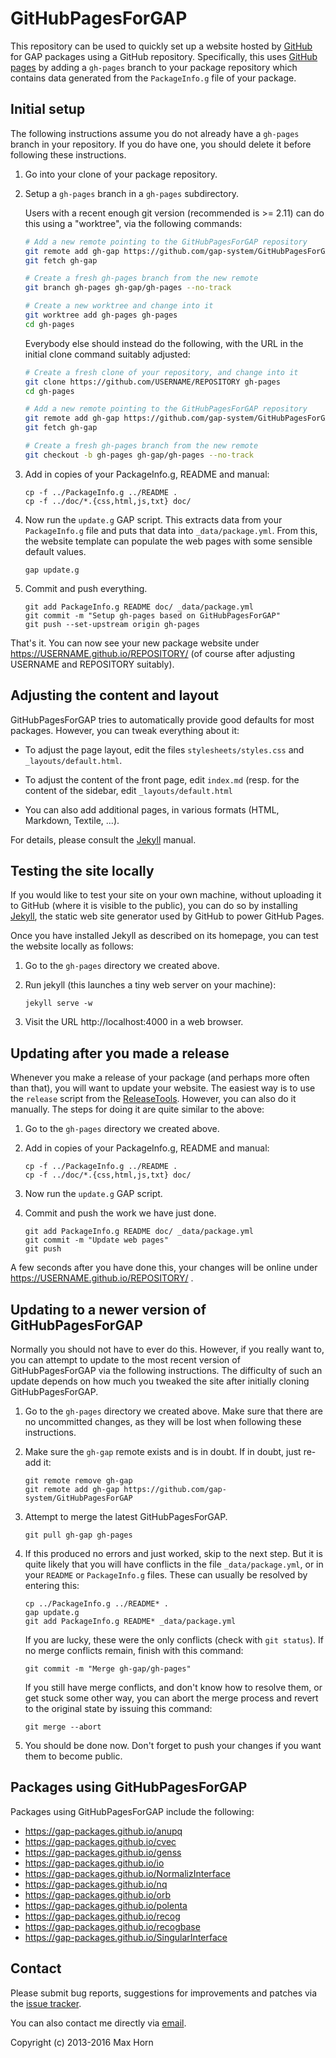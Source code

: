 # GitHubPagesForGAP

This repository can be used to quickly set up a website hosted by
[GitHub](https://github.com/) for GAP packages using a GitHub repository.
Specifically, this uses [GitHub pages](https://pages.github.com/)
by adding a `gh-pages` branch to your package repository which
contains data generated from the `PackageInfo.g` file of your package.

## Initial setup

The following instructions assume you do not already have a `gh-pages`
branch in your repository. If you do have one, you should delete it before
following these instructions.

1. Go into your clone of your package repository.

2. Setup a `gh-pages` branch in a `gh-pages` subdirectory.

   Users with a recent enough git version (recommended is >= 2.11)
   can do this using a "worktree", via the following commands:

   ```sh
   # Add a new remote pointing to the GitHubPagesForGAP repository
   git remote add gh-gap https://github.com/gap-system/GitHubPagesForGAP
   git fetch gh-gap

   # Create a fresh gh-pages branch from the new remote
   git branch gh-pages gh-gap/gh-pages --no-track

   # Create a new worktree and change into it
   git worktree add gh-pages gh-pages
   cd gh-pages
   ```

   Everybody else should instead do the following, with the URL
   in the initial clone command suitably adjusted:

   ```sh
   # Create a fresh clone of your repository, and change into it
   git clone https://github.com/USERNAME/REPOSITORY gh-pages
   cd gh-pages

   # Add a new remote pointing to the GitHubPagesForGAP repository
   git remote add gh-gap https://github.com/gap-system/GitHubPagesForGAP
   git fetch gh-gap

   # Create a fresh gh-pages branch from the new remote
   git checkout -b gh-pages gh-gap/gh-pages --no-track
   ```

5. Add in copies of your PackageInfo.g, README and manual:

   ```
   cp -f ../PackageInfo.g ../README .
   cp -f ../doc/*.{css,html,js,txt} doc/
   ```

6. Now run the `update.g` GAP script. This extracts data from your
   `PackageInfo.g` file and puts that data into `_data/package.yml`.
   From this, the website template can populate the web pages with
   some sensible default values.

   ```
   gap update.g
   ```

7. Commit and push everything.

   ```
   git add PackageInfo.g README doc/ _data/package.yml
   git commit -m "Setup gh-pages based on GitHubPagesForGAP"
   git push --set-upstream origin gh-pages
   ```

That's it. You can now see your new package website under
https://USERNAME.github.io/REPOSITORY/ (of course after
adjusting USERNAME and REPOSITORY suitably).


## Adjusting the content and layout

GitHubPagesForGAP tries to automatically provide good defaults for
most packages. However, you can tweak everything about it:

* To adjust the page layout, edit the files `stylesheets/styles.css`
and `_layouts/default.html`.

* To adjust the content of the front page, edit `index.md` (resp.
  for the content of the sidebar, edit `_layouts/default.html`

* You can also add additional pages, in various formats (HTML,
Markdown, Textile, ...).

For details, please consult the [Jekyll](http://jekyllrb.com/)
manual.


## Testing the site locally

If you would like to test your site on your own machine, without
uploading it to GitHub (where it is visible to the public), you can do
so by installing [Jekyll](http://jekyllrb.com/), the static web site
generator used by GitHub to power GitHub Pages.

Once you have installed Jekyll as described on its homepage, you can
test the website locally as follows:

1. Go to the `gh-pages` directory we created above.

2. Run jekyll (this launches a tiny web server on your machine):

   ```
   jekyll serve -w
   ```

3. Visit the URL http://localhost:4000 in a web browser.


## Updating after you made a release

Whenever you make a release of your package (and perhaps more often than
that), you will want to update your website. The easiest way is to use
the `release` script from the [ReleaseTools][]. However, you can also do
it manually. The steps for doing it are quite similar to the above:

1. Go to the `gh-pages` directory we created above.

2. Add in copies of your PackageInfo.g, README and manual:

   ```
   cp -f ../PackageInfo.g ../README .
   cp -f ../doc/*.{css,html,js,txt} doc/
   ```

3. Now run the `update.g` GAP script.

4. Commit and push the work we have just done.

   ```
   git add PackageInfo.g README doc/ _data/package.yml
   git commit -m "Update web pages"
   git push
   ```

A few seconds after you have done this, your changes will be online
under https://USERNAME.github.io/REPOSITORY/ .


## Updating to a newer version of GitHubPagesForGAP

Normally you should not have to ever do this. However, if you really want to,
you can attempt to update to the most recent version of GitHubPagesForGAP via
the following instructions. The difficulty of such an update depends on how
much you tweaked the site after initially cloning GitHubPagesForGAP.

1. Go to the `gh-pages` directory we created above.
   Make sure that there are no uncommitted changes, as they will be lost
   when following these instructions.

2. Make sure the `gh-gap` remote exists and is in doubt. If in doubt, just
   re-add it:
   ```
   git remote remove gh-gap
   git remote add gh-gap https://github.com/gap-system/GitHubPagesForGAP
   ```

3. Attempt to merge the latest GitHubPagesForGAP.
   ```
   git pull gh-gap gh-pages
   ```

4. If this produced no errors and just worked, skip to the next step.
   But it is quite likely that you will have conflicts in the file
   `_data/package.yml`, or in your `README` or `PackageInfo.g` files.
   These can usually be resolved by entering this:
   ```
   cp ../PackageInfo.g ../README* .
   gap update.g
   git add PackageInfo.g README* _data/package.yml
   ```
   If you are lucky, these were the only conflicts (check with `git status`).
   If no merge conflicts remain, finish with this command:
   ```
   git commit -m "Merge gh-gap/gh-pages"
   ```
   If you still have merge conflicts, and don't know how to resolve them, or
   get stuck some other way, you can abort the merge process and revert to the
   original state by issuing this command:
   ```
   git merge --abort
   ```

5. You should be done now. Don't forget to push your changes if you want them
   to become public.


## Packages using GitHubPagesForGAP
Packages using GitHubPagesForGAP include the following:

* <https://gap-packages.github.io/anupq>
* <https://gap-packages.github.io/cvec>
* <https://gap-packages.github.io/genss>
* <https://gap-packages.github.io/io>
* <https://gap-packages.github.io/NormalizInterface>
* <https://gap-packages.github.io/nq>
* <https://gap-packages.github.io/orb>
* <https://gap-packages.github.io/polenta>
* <https://gap-packages.github.io/recog>
* <https://gap-packages.github.io/recogbase>
* <https://gap-packages.github.io/SingularInterface>


## Contact

Please submit bug reports, suggestions for improvements and patches via
the [issue tracker](https://github.com/gap-system/GitHubPagesForGAP/issues).

You can also contact me directly via [email](max@quendi.de).

Copyright (c) 2013-2016 Max Horn

[ReleaseTools]: https://github.com/gap-system/ReleaseTools
